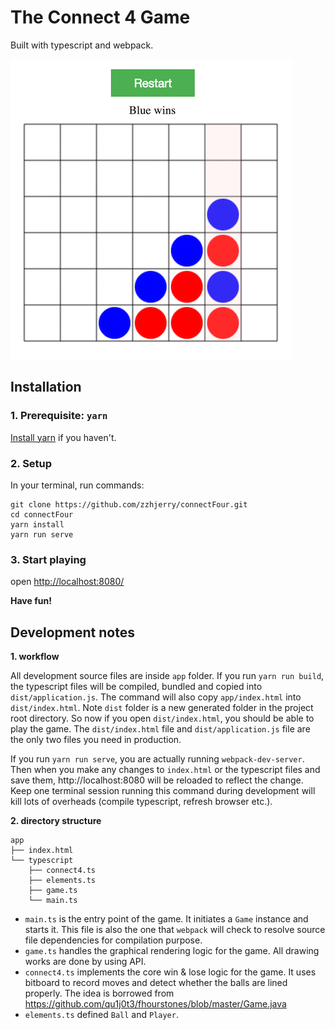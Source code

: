 # The Connect 4 Game

Built with typescript and webpack.

![Screenshot](./screenshot.png)

## Installation

### 1. Prerequisite: `yarn`

[Install yarn](https://yarnpkg.com/en/docs/install#mac-tab) if you haven't.

### 2. Setup

In your terminal, run commands:

```
git clone https://github.com/zzhjerry/connectFour.git
cd connectFour
yarn install
yarn run serve
```

### 3. Start playing

open [http://localhost:8080/](http://localhost:8080/)

**Have fun!**

## Development notes

**1. workflow**

All development source files are inside `app` folder. If you run `yarn
run build`, the typescript files will be compiled, bundled and copied
into `dist/application.js`. The command will also copy
`app/index.html` into `dist/index.html`. Note `dist` folder is a new
generated folder in the project root directory. So now if you open
`dist/index.html`, you should be able to play the game. The
`dist/index.html` file and `dist/application.js` file are the only two
files you need in production.

If you run `yarn run serve`, you are actually running
`webpack-dev-server`. Then when you make any changes to `index.html`
or the typescript files and save them, http://localhost:8080 will be
reloaded to reflect the change. Keep one terminal session running this
command during development will kill lots of overheads (compile
typescript, refresh browser etc.).

**2. directory structure**

```
app
├── index.html
└── typescript
    ├── connect4.ts
    ├── elements.ts
    ├── game.ts
    └── main.ts
```

- `main.ts` is the entry point of the game. It initiates a `Game`
  instance and starts it. This file is also the one that `webpack`
  will check to resolve source file dependencies for compilation
  purpose.
- `game.ts` handles the graphical rendering logic for the game. All
  drawing works are done by using <canvas> API.
- `connect4.ts` implements the core win & lose logic for the game. It
    uses bitboard to record moves and detect whether the balls are
    lined properly.  The idea is borrowed from
    https://github.com/qu1j0t3/fhourstones/blob/master/Game.java
- `elements.ts` defined `Ball` and `Player`.

